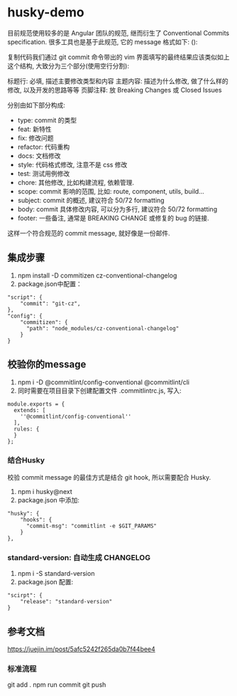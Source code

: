 # husky-demo
目前规范使用较多的是 Angular 团队的规范, 继而衍生了 Conventional Commits specification. 很多工具也是基于此规范, 它的 message 格式如下:
<type>(<scope>): <subject>
<BLANK LINE>
<body>
<BLANK LINE>
<footer>
复制代码我们通过 git commit 命令带出的 vim 界面填写的最终结果应该类似如上这个结构, 大致分为三个部分(使用空行分割):

标题行: 必填, 描述主要修改类型和内容
主题内容: 描述为什么修改, 做了什么样的修改, 以及开发的思路等等
页脚注释: 放 Breaking Changes 或 Closed Issues

分别由如下部分构成:

+ type: commit 的类型
+ feat: 新特性
+ fix: 修改问题
+ refactor: 代码重构
+ docs: 文档修改
+ style: 代码格式修改, 注意不是 css 修改
+ test: 测试用例修改
+ chore: 其他修改, 比如构建流程, 依赖管理.
+ scope: commit 影响的范围, 比如: route, component, utils, build...
+ subject: commit 的概述, 建议符合  50/72 formatting
+ body: commit 具体修改内容, 可以分为多行, 建议符合 50/72 formatting
+ footer: 一些备注, 通常是 BREAKING CHANGE 或修复的 bug 的链接.

这样一个符合规范的 commit message, 就好像是一份邮件.

## 集成步骤
1. npm install -D commitizen cz-conventional-changelog
2. package.json中配置：  

```
"script": {
    "commit": "git-cz",
},
"config": {
    "commitizen": {
      "path": "node_modules/cz-conventional-changelog"
    }
}
```

## 校验你的message
1. npm i -D @commitlint/config-conventional @commitlint/cli
2. 同时需要在项目目录下创建配置文件 .commitlintrc.js, 写入:

```
module.exports = {
  extends: [
    ''@commitlint/config-conventional''
  ],
  rules: {
  }
};
```

### 结合Husky
校验 commit message 的最佳方式是结合 git hook, 所以需要配合 Husky.
1. npm i husky@next
2. package.json 中添加:   

```
"husky": {
    "hooks": {
      "commit-msg": "commitlint -e $GIT_PARAMS"
    }
},
```

### standard-version: 自动生成 CHANGELOG
1. npm i -S standard-version
2. package.json 配置:

```
"scirpt": {
    "release": "standard-version"
}
```


## 参考文档
https://juejin.im/post/5afc5242f265da0b7f44bee4

### 标准流程
git add .
npm run commit
git push